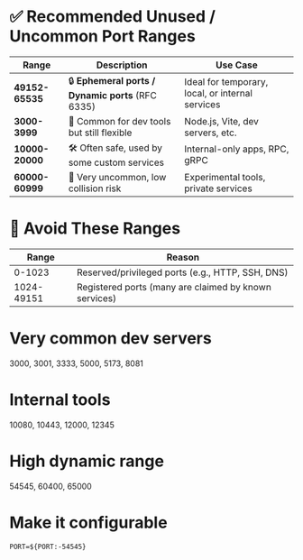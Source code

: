 # ✅ Recommended Unused / Uncommon Port Ranges
| **Range** | **Description** | **Use Case** |
| --- | --- | --- |
| **49152-65535** | 🔒 **Ephemeral ports / Dynamic ports** (RFC 6335) | Ideal for temporary, local, or internal services |
| **3000-3999** | 🚧 Common for dev tools but still flexible | Node.js, Vite, dev servers, etc. |
| **10000-20000** | 🛠️ Often safe, used by some custom services | Internal-only apps, RPC, gRPC |
| **60000-60999** | 🧪 Very uncommon, low collision risk | Experimental tools, private services |

# 🚫 Avoid These Ranges
| **Range** | **Reason** |
| --- | --- |
| 0-1023 | Reserved/privileged ports (e.g., HTTP, SSH, DNS) |
| 1024-49151 | Registered ports (many are claimed by known services) |

# Very common dev servers
3000, 3001, 3333, 5000, 5173, 8081

# Internal tools
10080, 10443, 12000, 12345

# High dynamic range
54545, 60400, 65000

# Make it configurable
```
PORT=${PORT:-54545}
```
